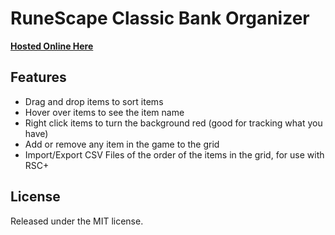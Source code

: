 RuneScape Classic Bank Organizer
============================

**[Hosted Online Here](https://rsc.plus/bank-organizer)**

Features
--------
* Drag and drop items to sort items
* Hover over items to see the item name
* Right click items to turn the background red (good for tracking what you have)
* Add or remove any item in the game to the grid
* Import/Export CSV Files of the order of the items in the grid, for use with RSC+

License
-------
Released under the MIT license.
